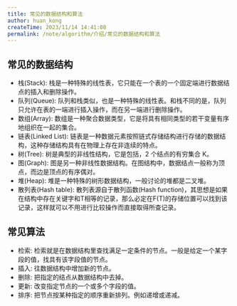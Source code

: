 ```yaml
---
title: 常见的数据结构和算法
author: huan_kong
createTime: 2023/11/14 14:41:08
permalink: /note/algorithm/介绍/常见的数据结构和算法
---
```


## 常见的数据结构

- 栈(Stack): 栈是一种特殊的线性表，它只能在一个表的一个固定端进行数据结点的插入和删除操作。
- 队列(Queue): 队列和栈类似，也是一种特殊的线性表。和栈不同的是，队列只允许在表的一端进行插入操作，而在另一端进行删除操作。
- 数组(Array): 数组是一种聚合数据类型，它是将具有相同类型的若干变量有序地组织在一起的集合。
- 链表(Linked List): 链表是一种数据元素按照链式存储结构进行存储的数据结构，这种存储结构具有在物理上存在非连续的特点。
- 树(Tree): 树是典型的非线性结构，它是包括，2 个结点的有穷集合 K。
- 图(Graph): 图是另一种非线性数据结构。在图结构中，数据结点一般称为顶点，而边是顶点的有序偶对。
- 堆(Heap): 堆是一种特殊的树形数据结构，一般讨论的堆都是二叉堆。
- 散列表(Hash table): 散列表源自于散列函数(Hash function)，其思想是如果在结构中存在关键字和T相等的记录，那么必定在F(T)的存储位置可以找到该记录，这样就可以不用进行比较操作而直接取得所查记录。

## 常见算法

- 检索: 检索就是在数据结构里查找满足一定条件的节点。一般是给定一个某字段的值，找具有该字段值的节点。
- 插入: 往数据结构中增加新的节点。
- 删除: 把指定的结点从数据结构中去掉。
- 更新: 改变指定节点的一个或多个字段的值。
- 排序: 把节点按某种指定的顺序重新排列。例如递增或递减。